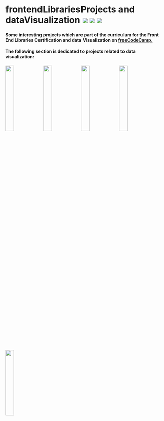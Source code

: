 # frontendLibrariesProjects and dataVisualization  [![](https://img.shields.io/badge/MADE%20WITH-REACT-blue)](https://reactjs.org/docs/getting-started.html) [![](https://img.shields.io/badge/bootstrap-v5.0.1-purple)](https://getbootstrap.com/) [![](https://img.shields.io/badge/d3-v4.0.0-ff69b4)](https://d3js.org/)
#### Some interesting projects which are part of the curriculum for the **Front End Libraries Certification and data Visualization on [freeCodeCamp.](https://www.freecodecamp.org/learn)**

#### The following section is dedicated to projects related to **data visualization:**
<img src="https://user-images.githubusercontent.com/17887606/126496718-7f89c9f7-506f-4b44-8117-635d47b153ea.png" width="23%"></img> <img src="https://user-images.githubusercontent.com/17887606/126496752-485a5b15-48de-4c37-8e8e-4eb09ed9a666.png" width="23%"></img> <img src="https://user-images.githubusercontent.com/17887606/126496787-dde16ffd-4174-4b27-b6d3-adfa76d6bf30.png" width="23%"></img> <img src="https://user-images.githubusercontent.com/17887606/126496812-28ebd9be-a236-4b17-a871-1ae1294bb975.png" width="23%"></img> <img src="https://user-images.githubusercontent.com/17887606/126496837-7ef942c7-9f18-4ee1-a88b-57b0a26fcb02.png" width="23%"></img>  